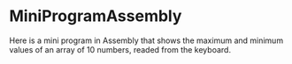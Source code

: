 # MiniProgramAssembly
Here is a mini program in Assembly that shows the maximum and minimum values of an array of 10 numbers, readed from the keyboard.
